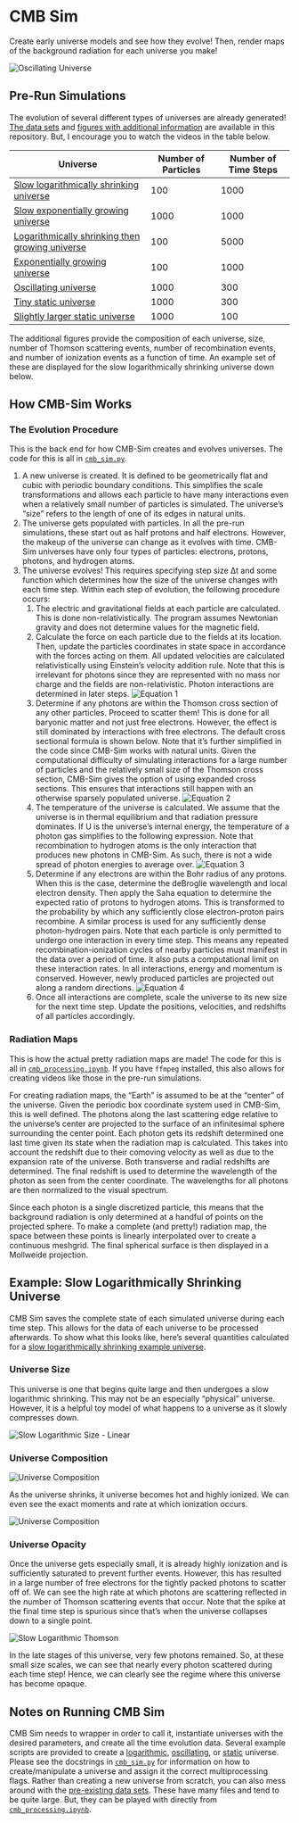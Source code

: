 # CMB Sim

Create early universe models and see how they evolve! Then, render maps of the background radiation for each universe you make!

![Oscillating Universe](Figures/Periodic.gif)

## Pre-Run Simulations

The evolution of several different types of universes are already generated! [The data sets](Data%20Sets) and [figures with additional information](Figures) are available in this repository. But, I encourage you to watch the videos in the table below.

| Universe                                                     | Number of Particles | Number of Time Steps |
| ------------------------------------------------------------ | ------------------- | -------------------- |
| [Slow logarithmically shrinking universe](https://youtu.be/zcKA7e664Zw) | 100                 | 1000                 |
| [Slow exponentially growing universe](https://youtu.be/HDdtpSWe0bA) | 1000                | 1000                 |
| [Logarithmically shrinking then growing universe](https://youtu.be/L5UMsxqhVtE) | 100                 | 5000                 |
| [Exponentially growing universe](https://youtu.be/IZ74dyzGOCs) | 100                 | 1000                 |
| [Oscillating universe](https://youtu.be/dCtzyYYSN6Y)         | 1000                | 300                  |
| [Tiny static universe](https://www.youtube.com/watch?v=_x_g3oanCP8) | 1000                | 300                  |
| [Slightly larger static universe](https://youtu.be/FiM_chzzZQg) | 1000                | 100                  |

The additional figures provide the composition of each universe, size, number of Thomson scattering events, number of recombination events, and number of ionization events as a function of time. An example set of these are displayed for the slow logarithmically shrinking universe down below.

## How CMB-Sim Works

### The Evolution Procedure

This is the back end for how CMB-Sim creates and evolves universes. The code for this is all in [`cmb_sim.py`](cmb_sim.py).

1. A new universe is created. It is defined to be geometrically flat and cubic with periodic boundary conditions. This simplifies the scale transformations and allows each particle to have many interactions even when a relatively small number of particles is simulated. The universe’s “size” refers to the length of one of its edges in natural units.
2. The universe gets populated with particles. In all the pre-run simulations, these start out as half protons and half electrons. However, the makeup of the universe can change as it evolves with time. CMB-Sim universes have only four types of particles: electrons, protons, photons, and hydrogen atoms.
3. The universe evolves! This requires specifying step size Δt and some function which determines how the size of the universe changes with each time step. Within each step of evolution, the following procedure occurs:
    1. The electric and gravitational fields at each particle are calculated. This is done non-relativistically. The program assumes Newtonian gravity and does not determine values for the magnetic field.
    2. Calculate the force on each particle due to the fields at its location. Then, update the particles coordinates in state space in accordance with the forces acting on them. All updated velocities are calculated relativistically using Einstein’s velocity addition rule. Note that this is irrelevant for photons since they are represented with no mass nor charge and the fields are non-relativistic. Photon interactions are determined in later steps.
        ![Equation 1](Equations/eq1.svg)
    3. Determine if any photons are within the Thomson cross section of any other particles. Proceed to scatter them! This is done for all baryonic matter and not just free electrons. However, the effect is still dominated by interactions with free electrons. The default cross sectional formula is shown below. Note that it’s further simplified in the code since CMB-Sim works with natural units. Given the computational difficulty of simulating interactions for a large number of particles and the relatively small size of the Thomson cross section, CMB-Sim gives the option of using expanded cross sections. This ensures that interactions still happen with an otherwise sparsely populated universe.
        ![Equation 2](Equations/eq2.svg)
    4. The temperature of the universe is calculated. We assume that the universe is in thermal equilibrium and that radiation pressure dominates. If U is the universe’s internal energy, the temperature of a photon gas simplifies to the following expression. Note that recombination to hydrogen atoms is the only interaction that produces new photons in CMB-Sim. As such, there is not a wide spread of photon energies to average over.
        ![Equation 3](Equations/eq3.svg)
    5. Determine if any electrons are within the Bohr radius of any protons. When this is the case, determine the deBroglie wavelength and local electron density. Then apply the Saha equation to determine the expected ratio of protons to hydrogen atoms. This is transformed to the probability by which any sufficiently close electron-proton pairs recombine. A similar process is used for any sufficiently dense photon-hydrogen pairs. Note that each particle is only permitted to undergo one interaction in every time step. This means any repeated recombination-ionization cycles of nearby particles must manifest in the data over a period of time. It also puts a computational limit on these interaction rates. In all interactions, energy and momentum is conserved. However, newly produced particles are projected out along a random directions.
        ![Equation 4](Equations/eq4.svg)
    6. Once all interactions are complete, scale the universe to its new size for the next time step. Update the positions, velocities, and redshifts of all particles accordingly.

### Radiation Maps

This is how the actual pretty radiation maps are made! The code for this is all in [`cmb_processing.ipynb`](cmb_processing.ipynb). If you have `ffmpeg` installed, this also allows for creating videos like those in the pre-run simulations.

For creating radiation maps, the “Earth” is assumed to be at the “center” of the universe. Given the periodic box coordinate system used in CMB-Sim, this is well defined. The photons along the last scattering edge relative to the universe’s center are projected to the surface of an infinitesimal sphere surrounding the center point. Each photon gets its redshift determined one last time given its state when the radiation map is calculated. This takes into account the redshift due to their comoving velocity as well as due to the expansion rate of the universe. Both transverse and radial redshifts are determined. The final redshift is used to determine the wavelength of the photon as seen from the center coordinate. The wavelengths for all photons are then normalized to the visual spectrum.

Since each photon is a single discretized particle, this means that the background radiation is only determined at a handful of points on the projected sphere. To make a complete (and pretty!) radiation map, the space between these points is linearly interpolated over to create a continuous meshgrid. The final spherical surface is then displayed in a Mollweide projection.

## Example: Slow Logarithmically Shrinking Universe

CMB Sim saves the complete state of each simulated universe during each time step. This allows for the data of each universe to be processed afterwards. To show what this looks like, here’s several quantities calculated for a [slow logarithmically shrinking example universe](https://www.youtube.com/watch?v=zcKA7e664Zw).

### Universe Size

This universe is one that begins quite large and then undergoes a slow logarithmic shrinking. This may not be an especially “physical” universe. However, it is a helpful toy model of what happens to a universe as it slowly compresses down.

![Slow Logarithmic Size - Linear](Figures/Slow%20Logarithmic%20Size%20-%20Linear.png)

### Universe Composition

![Universe Composition](Figures/Slow%20Logarithmic%20Out.png)

As the universe shrinks, it universe becomes hot and highly ionized. We can even see the exact moments and rate at which ionization occurs.

![Universe Composition](Figures/Slow%20Logarithmic%20Ionization.png)

### Universe Opacity

Once the universe gets especially small, it is already highly ionization and is sufficiently saturated to prevent further events. However, this has resulted in a large number of free electrons for the tightly packed photons to scatter off of. We can see the high rate at which photons are scattering reflected in the number of Thomson scattering events that occur. Note that the spike at the final time step is spurious since that’s when the universe collapses down to a single point.

![Slow Logarithmic Thomson](Figures/Slow%20Logarithmic%20Thomson.png)

 In the late stages of this universe, very few photons remained. So, at these small size scales, we can see that nearly every photon scattered during each time step! Hence, we can clearly see the regime where this universe has become opaque.

## Notes on Running CMB Sim

CMB Sim needs to wrapper in order to call it, instantiate universes with the desired parameters, and create all the time evolution data. Several example scripts are provided to create a [logarithmic](Data%20Sets/logarithmic_run.py), [oscillating](Data%20Sets/periodic_run.py), or [static](Data%20Sets/tiny_run.py) universe. Please see the docstrings in [`cmb_sim.py`](cmb_sim.py) for information on how to create/manipulate a universe and assign it the correct multiprocessing flags. Rather than creating a new universe from scratch, you can also mess around with the [pre-existing data sets](Data%20Sets). These have many files and tend to be quite large. But, they can be played with directly from [`cmb_processing.ipynb`](cmb_processing.ipynb).
